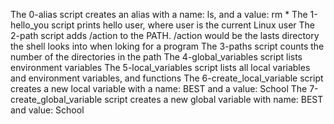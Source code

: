 The 0-alias script creates an alias with a name: ls, and a value: rm *
The 1-hello_you script prints hello user, where user is the current Linux user
The 2-path script adds /action to the PATH. /action would be the lasts directory the shell looks into when loking for a program
The 3-paths script counts the number of the directories in the path
The 4-global_variables script lists environment variables
The 5-local_variables script lists all local variables and environment variables, and functions
The 6-create_local_variable script creates a new local variable with a name: BEST and a value: School
The 7-create_global_variable script creates a new global variable with name: BEST and value: School
